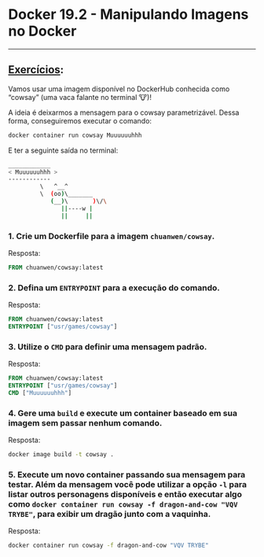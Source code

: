 # Docker 19.2 - Manipulando Imagens no Docker

---

## [Exercícios](./Dockerfile):

Vamos usar uma imagem disponível no DockerHub conhecida como “cowsay” (uma vaca falante no terminal 🐮)!

A ideia é deixarmos a mensagem para o cowsay parametrizável. Dessa forma, conseguiremos executar o comando:

```bash
docker container run cowsay Muuuuuuhhh
```

E ter a seguinte saída no terminal:

```bash
____________
< Muuuuuuhhh >
------------
         \   ^__^
         \  (oo)\_______
            (__)\       )\/\
               ||----w |
               ||     ||
```

### 1. Crie um **Dockerfile** para a imagem `chuanwen/cowsay`.

Resposta:

```dockerfile
FROM chuanwen/cowsay:latest
```

### 2. Defina um `ENTRYPOINT` para a execução do comando.

Resposta:

```dockerfile
FROM chuanwen/cowsay:latest
ENTRYPOINT ["usr/games/cowsay"]
```

### 3. Utilize o `CMD` para definir uma mensagem padrão.

Resposta:

```dockerfile
FROM chuanwen/cowsay:latest
ENTRYPOINT ["usr/games/cowsay"]
CMD ["Muuuuuuhhh"]
```

### 4. Gere uma `build` e execute um container baseado em sua imagem sem passar nenhum comando.

Resposta:

```bash
docker image build -t cowsay .
```

### 5. Execute um novo container passando sua mensagem para testar. Além da mensagem você pode utilizar a opção `-l` para listar outros personagens disponíveis e então executar algo como `docker container run cowsay -f dragon-and-cow "VQV TRYBE"`, para exibir um dragão junto com a vaquinha.

Resposta:

```bash
docker container run cowsay -f dragon-and-cow "VQV TRYBE"
```
